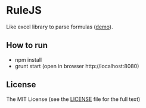 



  
RuleJS
=======
Like excel library to parse formulas ([demo](https://adam-dorin.github.io/ruleJS/)).

## How to run
- npm install
- grunt start (open in browser http://localhost:8080)

## License
The MIT License (see the [LICENSE](https://github.com/Berus/RuleJS/blob/master/LICENSE) file for the full text)


